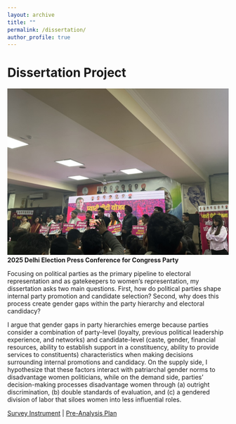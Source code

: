 ```yaml
---
layout: archive
title: ""
permalink: /dissertation/
author_profile: true
---
```


# Dissertation Project

![](images/D761F68E-A9B9-49D6-BEF7-89E4CAC517CB_1_105_c.jpeg) 
**2025 Delhi Election Press Conference for Congress Party**

Focusing on political parties as the primary pipeline to electoral representation and as gatekeepers to women’s representation, my dissertation asks two main questions. First, how do political parties shape internal party promotion and candidate selection? Second, why does this process create gender gaps within the party hierarchy and electoral candidacy? 

I argue that gender gaps in party hierarchies emerge because parties consider a combination of party-level (loyalty, previous political leadership experience, and networks) and candidate-level (caste, gender, financial resources, ability to establish support in a constituency, ability to provide services to constituents) characteristics when making decisions surrounding internal promotions and candidacy. On the supply side, I hypothesize that these factors interact with patriarchal gender norms to disadvantage women politicians, while on the demand side, parties’ decision-making processes disadvantage women through (a) outright discrimination, (b) double standards of evaluation, and (c) a gendered division of labor that siloes women into less influential roles.

[Survey Instrument](https://www.dropbox.com/scl/fi/dq7hidxbbzqjaso6x89jt/dissertation_survey_instrument.pdf?rlkey=b7iv92ydagp44hba3buj2gih8&st=r48eqj9k&dl=0) | [Pre-Analysis Plan](https://www.dropbox.com/scl/fi/hg3oxl4zncdqa2ht2quev/dissertation_PAP.pdf?rlkey=mxriuelut98218mwm3fq8q3b7&st=hrull7vu&dl=0)